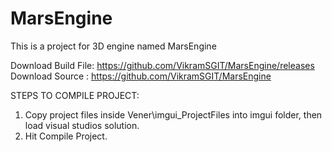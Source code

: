 # MarsEngine
This is a project for 3D engine named MarsEngine

Download Build File: https://github.com/VikramSGIT/MarsEngine/releases
Download Source    : https://github.com/VikramSGIT/MarsEngine

STEPS TO COMPILE PROJECT:
1. Copy project files inside Vener\imgui_ProjectFiles into imgui folder, then load visual studios solution.
2. Hit Compile Project.
